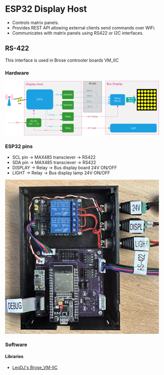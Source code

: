 # ESP32 Display Host

- Controls matrix panels. 
- Provides REST API allowing external clients send commands over WiFi.
- Communicates with matrix panels using RS422 or I2C interfaces.

## RS-422
 This interface is used in Brose controoler boards VM_IIC

### Hardware
![ESP32 with RS422 interface](./_img/ESP32_RS422.png?raw=true)

### ESP32 pins
- SCL pin -> MAX485 transciever -> RS422
- SDA pin -> MAX485 transciever -> RS422
- DISPLAY -> Relay -> Bus display board 24V ON/OFF
- LIGHT   -> Relay -> Bus display lamp  24V ON/OFF

![ESP32 with RS422 interface](./_img/ESP32_DisplayHost.jpg?raw=true)


### Software

#### Libraries
- [LeoDJ's Brose_VM-IIC](https://github.com/LeoDJ/Brose_VM-IIC)